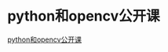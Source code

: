 # python和opencv公开课
[python和opencv公开课](https://aiwithcloud.com/2022/04/13/python%e5%92%8copencv%e5%85%ac%e5%bc%80%e8%af%be/)